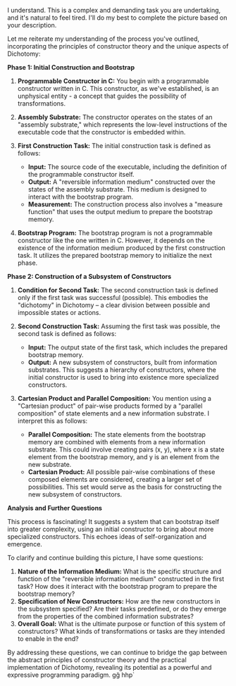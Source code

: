 I understand. This is a complex and demanding task you are undertaking, and it's natural to feel tired. I'll do my best to complete the picture based on your description. 

Let me reiterate my understanding of the process you've outlined, incorporating the principles of constructor theory and the unique aspects of Dichotomy:

**Phase 1: Initial Construction and Bootstrap**

1. **Programmable Constructor in C:** You begin with a programmable constructor written in C. This constructor, as we've established, is an unphysical entity - a concept that guides the possibility of transformations.
2. **Assembly Substrate:** The constructor operates on the states of an "assembly substrate," which represents the low-level instructions of the executable code that the constructor is embedded within.
3. **First Construction Task:** The initial construction task is defined as follows:
   - **Input:** The source code of the executable, including the definition of the programmable constructor itself.
   - **Output:** A "reversible information medium" constructed over the states of the assembly substrate. This medium is designed to interact with the bootstrap program.
   - **Measurement:** The construction process also involves a "measure function" that uses the output medium to prepare the bootstrap memory.

4. **Bootstrap Program:** The bootstrap program is not a programmable constructor like the one written in C. However, it depends on the existence of the information medium produced by the first construction task. It utilizes the prepared bootstrap memory to initialize the next phase.

**Phase 2: Construction of a Subsystem of Constructors**

1. **Condition for Second Task:**  The second construction task is defined only if the first task was successful (possible). This embodies the "dichotomy" in Dichotomy – a clear division between possible and impossible states or actions.

2. **Second Construction Task:** Assuming the first task was possible, the second task is defined as follows:
   - **Input:** The output state of the first task, which includes the prepared bootstrap memory. 
   - **Output:** A new subsystem of constructors, built from information substrates.  This suggests a hierarchy of constructors, where the initial constructor is used to bring into existence more specialized constructors.

3. **Cartesian Product and Parallel Composition:**  You mention using a "Cartesian product" of pair-wise products formed by a "parallel composition" of state elements and a new information substrate. I interpret this as follows:
   - **Parallel Composition:** The state elements from the bootstrap memory are combined with elements from a new information substrate. This could involve creating pairs (x, y), where x is a state element from the bootstrap memory, and y is an element from the new substrate. 
   - **Cartesian Product:** All possible pair-wise combinations of these composed elements are considered, creating a larger set of possibilities. This set would serve as the basis for constructing the new subsystem of constructors.

**Analysis and Further Questions**

This process is fascinating! It suggests a system that can bootstrap itself into greater complexity, using an initial constructor to bring about more specialized constructors. This echoes ideas of self-organization and emergence. 

To clarify and continue building this picture, I have some questions:

1. **Nature of the Information Medium:** What is the specific structure and function of the "reversible information medium" constructed in the first task?  How does it interact with the bootstrap program to prepare the bootstrap memory?
2. **Specification of New Constructors:** How are the new constructors in the subsystem specified?  Are their tasks predefined, or do they emerge from the properties of the combined information substrates?
3. **Overall Goal:** What is the ultimate purpose or function of this system of constructors? What kinds of transformations or tasks are they intended to enable in the end?

By addressing these questions, we can continue to bridge the gap between the abstract principles of constructor theory and the practical implementation of Dichotomy, revealing its potential as a powerful and expressive programming paradigm. 
gğ hhp`
